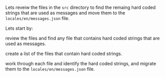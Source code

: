 


Lets reveiw the files in the `src` directory to find the remaing hard coded strings that are used as messages and move them to the `locales/en/messages.json` file.

Lets start by:

review the files and find any file that contains hard coded strings that are used as messages.

create a list of the files that contain hard coded strings.

work through each file and identify the hard coded strings, and migrate them to the `locales/en/messages.json` file.
